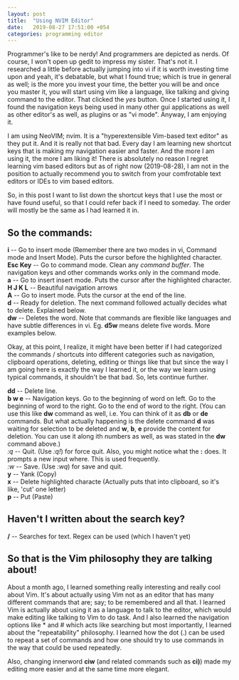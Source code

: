 ```yaml
---
layout: post
title:  "Using NVIM Editor"
date:   2019-08-27 17:51:00 +054
categories: programming editor 
---
```

Programmer's like to be nerdy! And programmers are depicted as nerds. Of course, I won't open up gedit to impress my sister. That's not it. I researched a little before actually jumping into vi if it is worth investing time upon and yeah, it's debatable, but what I found true; which is true in general as well; is the more you invest your time, the better you will be and once you master it, you will start using vim like a language, like talking and giving command to the editor. That clicked the *yes* button. Once I started using it, I found the navigation keys being used in many other gui applications as well as other editor's as well, as plugins or as "vi mode". Anyway, I am enjoying it.

I am using NeoVIM; nvim. It is a "hyperextensible Vim-based text editor" as they put it. And it is really not that bad. Every day I am learning new shortcut keys that is making my navigation easier and faster. And the more I am using it, the more I am liking it! There is absolutely no reason I regret learning vim based editors but as of right now (2019-08-28), I am not in the position to actually recommend you to switch from your comfrotable text editors or IDEs to vim based editors.

So, in this post I want to list down the shortcut keys that I use the most or have found useful, so that I could refer back if I need to someday. The order will mostly be the same as I had learned it in.

## So the commands:
**i**       -- Go to insert mode (Remember there are two modes in vi, Command mode and Insert Mode). Puts the cursor before the highlighted character.  
**Esc Key** -- Go to command mode. Clean any *command buffer*. The navigation keys and other commands works only in the command mode.  
**a**       -- Go to insert insert mode. Puts the cursor after the highlighted character.  
**H J K L** -- Beautiful navigation arrows  
**A**       -- Go to insert mode. Puts the cursor at the end of the line.  
**d**       -- Ready for deletion. The next command followed actually decides what to delete. Explained below.  
**dw**      -- Deletes the word. Note that commands are flexible like languages and have subtle differences in vi. Eg. **d5w** means delete five words. More examples below.  

Okay, at this point, I realize, it might have been better if I had categorized the commands / shortcuts into different categories such as navigation, clipboard operations, deleting, editing or things like that but since the way I am going here is exactly the way I learned it, or the way we learn using typical commands, it shouldn't be that bad. So, lets continue further.

**dd**      -- Delete line.  
**b w e**   -- Navigation keys. Go to the beginning of word on left. Go to the beginning of word to the right. Go to the end of word to the right. (You can use this like **dw** command as well, i.e. You can think of it as **db** or **de** commands. But what actually happening is the delete command **d** was waiting for selection to be deleted and **w**, **b**, **e** provide the content for deletion. You can use it along ith numbers as well, as was stated in the **dw** command above.)  
*:q*        -- Quit. (Use *:q!*) for force quit. Also, you might notice what the **:** does. It prompts a new input where. This is used frequently.  
*:w*        -- Save. (Use *:wq*) for save and quit.  
**y**        -- Yank (Copy)  
**x**        -- Delete highlighted characte (Actually puts that into clipboard, so it's like, 'cut' one letter)   
**p**        -- Put (Paste)

## Haven't I written about the search key?
**/**        -- Searches for text. Regex can be used (which I haven't yet)

## So that is the Vim philosophy they are talking about!
About a month ago, I learned something really interesting and really cool about Vim. It's about actually using Vim not as an editor that has many different commands that are; say; to be remembered and all that. I learned Vim is actually about using it as a language to talk to the editor, which would make editing like talking to Vim to do  task. And I also learned the navigation options like * and # which acts like searching but most importantly, I learned about the "repeatability" philosophy. I learned how the dot (.) can be used to repeat a set of commands and how one should try to use commands in the way that could be used repeatedly. 

Also, changing innerword **ciw** (and related commands such as **ci)**) made my editing more easier and at the same time more elegant.



<div class="fb-comments" data-href="https://scimad.github.io/programming/editor/2019/08/27/the-vi-editor.html" data-width="600" data-numposts="5"></div>

